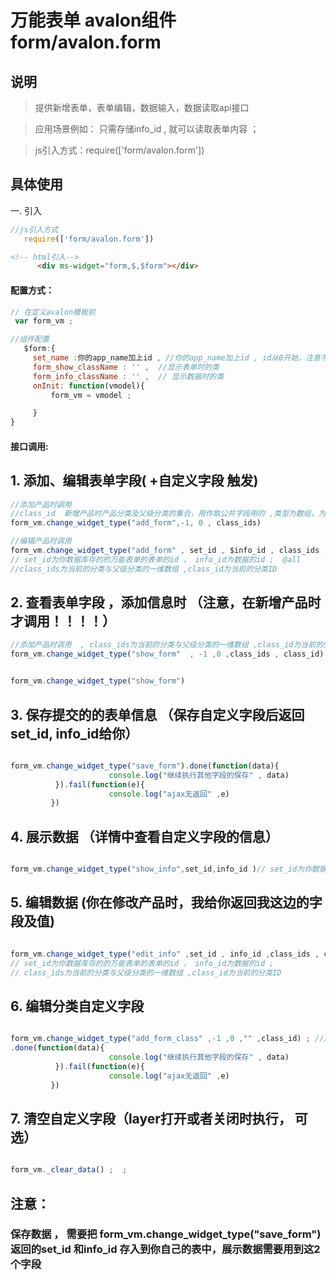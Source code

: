 # 万能表单 avalon组件  form/avalon.form

## 说明

  > 提供新增表单，表单编辑，数据输入，数据读取api接口

  > 应用场景例如： 只需存储info_id , 就可以读取表单内容  ；

  > js引入方式：require(['form/avalon.form'])

## 具体使用

一. 引入
````js
//js引入方式
   require(['form/avalon.form'])
````
````html
<!-- html引入-->
      <div ms-widget="form,$,$form"></div>
````
#### 配置方式：
````js
// 在定义avalon模板前 
 var form_vm ;

//组件配置
   $form:{
     set_name :你的app_name加上id , //你的app_name加上id , id从0开始，注意不能重复，一旦定义后不能修改
     form_show_className : '' ,  //显示表单时的类
     form_info_className : '' ,  // 显示数据时的类
     onInit: function(vmodel){
         form_vm = vmodel ;

     }
}
````
#### 接口调用:

## 1. 添加、编辑表单字段(  +自定义字段  触发)
````js
//添加产品时调用
//class_id  新增产品时产品分类及父级分类的集合，用作取公共字段用的 ,类型为数组，为空就不填写
form_vm.change_widget_type("add_form",-1, 0 , class_ids) 

//编辑产品时调用
form_vm.change_widget_type("add_form" , set_id , $info_id , class_ids , class_id) 
// set_id为你数据库存的的万能表单的表单的id ， info_id为数据的id ;  @all 
//class_ids为当前的分类与父级分类的一维数组 ,class_id为当前的分类ID
````

## 2. 查看表单字段 ，添加信息时 （注意，在新增产品时才调用！！！！）
````js
//添加产品时调用  , class_ids为当前的分类与父级分类的一维数组 ,class_id为当前的分类ID
form_vm.change_widget_type("show_form"  , -1 ,0 ,class_ids , class_id) 


form_vm.change_widget_type("show_form") 
````

## 3. 保存提交的的表单信息 （保存自定义字段后返回set_id, info_id给你）
````js

form_vm.change_widget_type("save_form").done(function(data){
                      console.log("继续执行其他字段的保存" , data)
          }).fail(function(e){
                      console.log("ajax无返回" ,e) 
         })


````

## 4. 展示数据  （详情中查看自定义字段的信息）
````js

form_vm.change_widget_type("show_info",set_id,info_id )// set_id为你数据库存的的万能表单的表单的id ， info_id为数据的id ; 

````

## 5. 编辑数据  (你在修改产品时，我给你返回我这边的字段及值)
````js

form_vm.change_widget_type("edit_info" ,set_id , info_id ,class_ids , class_id)
// set_id为你数据库存的的万能表单的表单的id ， info_id为数据的id ; 
// class_ids为当前的分类与父级分类的一维数组 ,class_id为当前的分类ID
````

## 6. 编辑分类自定义字段
````js

form_vm.change_widget_type("add_form_class" ,-1 ,0 ,"" ,class_id) ; //添加当前分类的的id ; 
.done(function(data){
                      console.log("继续执行其他字段的保存" , data)
          }).fail(function(e){
                      console.log("ajax无返回" ,e) 
         })
````

## 7. 清空自定义字段（layer打开或者关闭时执行， 可选）
````js

form_vm._clear_data() ;  ; 

````

##  注意：

###  保存数据 ， 需要把 form_vm.change_widget_type("save_form") 返回的set_id 和info_id 存入到你自己的表中，展示数据需要用到这2个字段